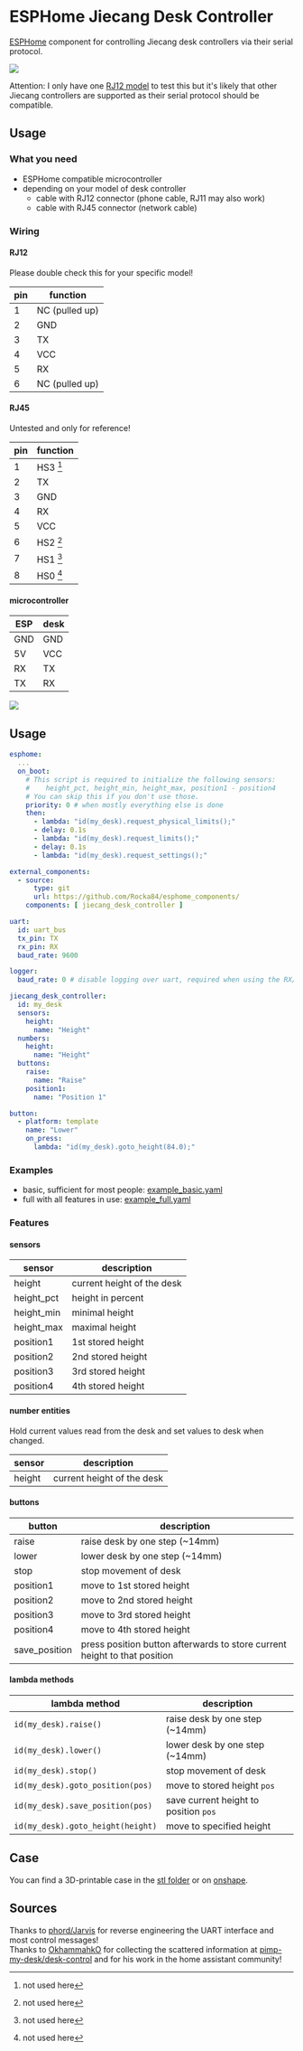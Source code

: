 # ESPHome Jiecang Desk Controller

[ESPHome](https://esphome.io/) component for controlling Jiecang desk controllers via their serial protocol.

![](https://github.com/Rocka84/esphome_components/assets/2353088/b04d1fd7-d0ed-443d-87b7-87454757c0f0)

Attention: I only have one [RJ12 model](https://www.jiecang.com/product/jcb35m11c.html) to test this
but it's likely that other Jiecang controllers are supported as their serial protocol should be compatible.

## Usage

### What you need

* ESPHome compatible microcontroller
* depending on your model of desk controller
    * cable with RJ12 connector (phone cable, RJ11 may also work)
    * cable with RJ45 connector (network cable)

### Wiring

#### RJ12

Please double check this for your specific model!

pin | function
----|---------
 1  | NC (pulled up)
 2  | GND
 3  | TX
 4  | VCC
 5  | RX
 6  | NC (pulled up)

#### RJ45

Untested and only for reference!

pin | function
----|---------
 1  | HS3 [^1]
 2  | TX
 3  | GND
 4  | RX
 5  | VCC
 6  | HS2 [^1]
 7  | HS1 [^1]
 8  | HS0 [^1]

[^1]: not used here

#### microcontroller

ESP | desk
----|-----
GND | GND
5V  | VCC
RX  | TX
TX  | RX

![](https://github.com/Rocka84/esphome_components/assets/2353088/39e08774-a215-4e7e-8345-a2acafce28a2)

## Usage

```yaml
esphome:
  ...
  on_boot:
    # This script is required to initialize the following sensors:
    #    height_pct, height_min, height_max, position1 - position4
    # You can skip this if you don't use those.
    priority: 0 # when mostly everything else is done
    then:
      - lambda: "id(my_desk).request_physical_limits();"
      - delay: 0.1s
      - lambda: "id(my_desk).request_limits();"
      - delay: 0.1s
      - lambda: "id(my_desk).request_settings();"

external_components:
  - source:
      type: git
      url: https://github.com/Rocka84/esphome_components/
    components: [ jiecang_desk_controller ]

uart:
  id: uart_bus
  tx_pin: TX
  rx_pin: RX
  baud_rate: 9600

logger:
  baud_rate: 0 # disable logging over uart, required when using the RX/TX pins for the controller

jiecang_desk_controller:
  id: my_desk
  sensors:
    height:
      name: "Height"
  numbers:
    height:
      name: "Height"
  buttons:
    raise:
      name: "Raise"
    position1:
      name: "Position 1"

button:
  - platform: template
    name: "Lower"
    on_press:
      lambda: "id(my_desk).goto_height(84.0);"
```

### Examples

* basic, sufficient for most people: [example_basic.yaml](example_basic.yaml)
* full with all features in use: [example_full.yaml](example_full.yaml)

### Features

#### sensors

sensor     | description
-----------|----------------------------
height     | current height of the desk
height_pct | height in percent
height_min | minimal height
height_max | maximal height
position1  | 1st stored height
position2  | 2nd stored height
position3  | 3rd stored height
position4  | 4th stored height

####  number entities

Hold current values read from the desk and set values to desk when changed.

sensor     | description
-----------|----------------------------
height     | current height of the desk


####  buttons

button        | description
--------------|---------------------------
raise         | raise desk by one step (~14mm)
lower         | lower desk by one step (~14mm)
stop          | stop movement of desk
position1     | move to 1st stored height
position2     | move to 2nd stored height
position3     | move to 3rd stored height
position4     | move to 4th stored height
save_position | press position button afterwards to store current height to that position

#### lambda methods

lambda method                     | description
----------------------------------|---------------------------
`id(my_desk).raise()`             | raise desk by one step (~14mm)
`id(my_desk).lower()`             | lower desk by one step (~14mm)
`id(my_desk).stop()`              | stop movement of desk
`id(my_desk).goto_position(pos)`  | move to stored height `pos`
`id(my_desk).save_position(pos)`  | save current height to position `pos`
`id(my_desk).goto_height(height)` | move to specified height

## Case

You can find a 3D-printable case in the [stl folder](stl/) or on [onshape](https://cad.onshape.com/documents/9619b6e4e11b26a3e9d82630/w/ca8259951d8b6bb3513992f7/e/2aa1144a31e5b4c252a13681?renderMode=0&uiState=665987de1c1f4a6c5d2d97a4).

## Sources

Thanks to [phord/Jarvis](https://github.com/phord/Jarvis) for reverse engineering the UART interface and most control messages!  
Thanks to [OkhammahkO](https://github.com/OkhammahkO) for collecting the scattered information at [pimp-my-desk/desk-control](https://gitlab.com/pimp-my-desk/desk-control) and for his work in the home assistant community!
